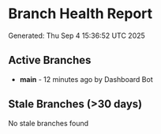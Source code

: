 # Branch Health Report
Generated: Thu Sep  4 15:36:52 UTC 2025

## Active Branches
- **main** - 12 minutes ago by Dashboard Bot

## Stale Branches (>30 days)
No stale branches found
